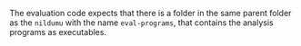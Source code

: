 The evaluation code expects that there is a folder in the same parent
folder as the `nildumu` with the name `eval-programs`, that contains
the analysis programs as executables.